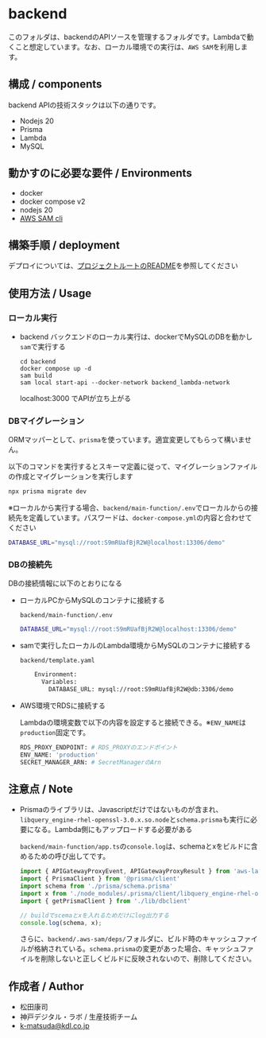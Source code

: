 # backend
このフォルダは、backendのAPIソースを管理するフォルダです。Lambdaで動くこと想定しています。なお、ローカル環境での実行は、`AWS SAM`を利用します。

## 構成 / components
backend APIの技術スタックは以下の通りです。

* Nodejs 20
* Prisma
* Lambda
* MySQL

## 動かすのに必要な要件 / Environments

* docker
* docker compose v2 
* nodejs 20
* [AWS SAM cli](https://docs.aws.amazon.com/ja_jp/serverless-application-model/latest/developerguide/install-sam-cli.html)

## 構築手順 / deployment
デプロイについては、[プロジェクトルートのREADME](../README.md)を参照してください

## 使用方法 / Usage
### ローカル実行
- backend
    バックエンドのローカル実行は、dockerでMySQLのDBを動かし`sam`で実行する
    ```
    cd backend
    docker compose up -d
    sam build
    sam local start-api --docker-network backend_lambda-network
    ```

    localhost:3000 でAPIが立ち上がる

### DBマイグレーション
ORMマッパーとして、`prisma`を使っています。適宜変更してもらって構いません。

以下のコマンドを実行するとスキーマ定義に従って、マイグレーションファイルの作成とマイグレーションを実行します

``` bash
npx prisma migrate dev
```

※ローカルから実行する場合、`backend/main-function/.env`でローカルからの接続先を定義しています。パスワードは、`docker-compose.yml`の内容と合わせてください

``` bash
DATABASE_URL="mysql://root:S9mRUafBjR2W@localhost:13306/demo"
```

### DBの接続先

DBの接続情報に以下のとおりになる
- ローカルPCからMySQLのコンテナに接続する

  `backend/main-function/.env`
  ``` bash
  DATABASE_URL="mysql://root:S9mRUafBjR2W@localhost:13306/demo"
  ```

- samで実行したローカルのLambda環境からMySQLのコンテナに接続する

  `backend/template.yaml`

  ``` bash
      Environment: 
        Variables:
          DATABASE_URL: mysql://root:S9mRUafBjR2W@db:3306/demo
  ```

- AWS環境でRDSに接続する

  Lambdaの環境変数で以下の内容を設定すると接続できる。※`ENV_NAME`は`production`固定です。

  ``` bash
  RDS_PROXY_ENDPOINT: # RDS_PROXYのエンドポイント
  ENV_NAME: 'production'
  SECRET_MANAGER_ARN: # SecretManagerのArn
  ```

 
## 注意点 / Note

- Prismaのライブラリは、Javascriptだけではないものが含まれ、`libquery_engine-rhel-openssl-3.0.x.so.node`と`schema.prisma`も実行に必要になる。Lambda側にもアップロードする必要がある

  `backend/main-function/app.ts`の`console.log`は、schemaとxをビルドに含めるための呼び出してです。

  ``` javascript
  import { APIGatewayProxyEvent, APIGatewayProxyResult } from 'aws-lambda';
  import { PrismaClient } from '@prisma/client'
  import schema from './prisma/schema.prisma'
  import x from './node_modules/.prisma/client/libquery_engine-rhel-openssl-3.0.x.so.node'
  import { getPrismaClient } from './lib/dbclient'

  // buildでscemaとxを入れるためだけにlog出力する
  console.log(schema, x);
  ```

  さらに、`backend/.aws-sam/deps/`フォルダに、ビルド時のキャッシュファイルが格納されている。`schema.prisma`の変更があった場合、キャッシュファイルを削除しないと正しくビルドに反映されないので、削除してください。

## 作成者 / Author

* 松田康司
* 神戸デジタル・ラボ / 生産技術チーム
* k-matsuda@kdl.co.jp
 
